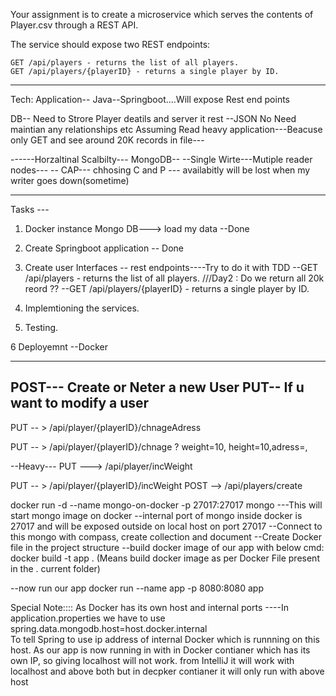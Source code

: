 Your assignment is to create a microservice which serves the contents of Player.csv through a REST API.

The service should expose two REST endpoints:

    GET /api/players - returns the list of all players.
    GET /api/players/{playerID} - returns a single player by ID.

-------------------------------------------

Tech:
Application--
Java--Springboot....Will expose Rest end points

DB--
Need to Strore Player deatils and server it rest --JSON
No Need maintian any relationships etc
Assuming Read heavy application---Beacuse only GET and see around 20K records in file---

------Horzaltinal Scalbilty---
MongoDB--
	--Single Wirte---Mutiple reader nodes---
	-- CAP--- chhosing C and P --- availabitly will be lost when my writer goes down(sometime)
	
-----------------------------------------
Tasks ---

1. Docker instance Mongo DB---> load my data    --Done

2. Create Springboot application  -- Done

3. Create user Interfaces -- rest endpoints----Try to do it with TDD
		    --GET /api/players - returns the list of all players.   ///Day2 : Do we return all 20k reord ??
			--GET /api/players/{playerID} - returns a single player by ID.

4. Implemtioning the services.

5. Testing.

6  Deployemnt --Docker


----------------
POST--- Create or Neter a new User
PUT-- If u want to modify a user
-------------------------

PUT  -- >  /api/player/{playerID}/chnageAdress

PUT  -- >  /api/player/{playerID}/chnage ? weight=10, height=10,adress=,

--Heavy---
PUT  --->  /api/player/incWeight


PUT  -- >  /api/player/{playerID}/incWeight
POST -->  /api/players/create














docker run -d --name mongo-on-docker -p 27017:27017 mongo
---This will start mongo image on docker --internal port of mongo inside docker is 27017 and will be exposed outside on 
local host on port 27017
--Connect to this mongo with compass, create collection and document
--Create Docker file in the project structure 
--build docker image of our app with below cmd:
docker build -t app . (Means build docker image as per Docker File present in the . current folder)

--now run our app
docker run --name app -p 8080:8080 app

Special Note::::
As Docker has its own host and internal ports ----In application.properties we have to use 
spring.data.mongodb.host=host.docker.internal  
To tell Spring to use ip address of internal Docker which is runnning on this host. 
As our app is now running in with in Docker contianer which has its own IP, so giving localhost will not work.
from IntelliJ it will work with localhost and above both but in decpker contianer it will only run with above host


